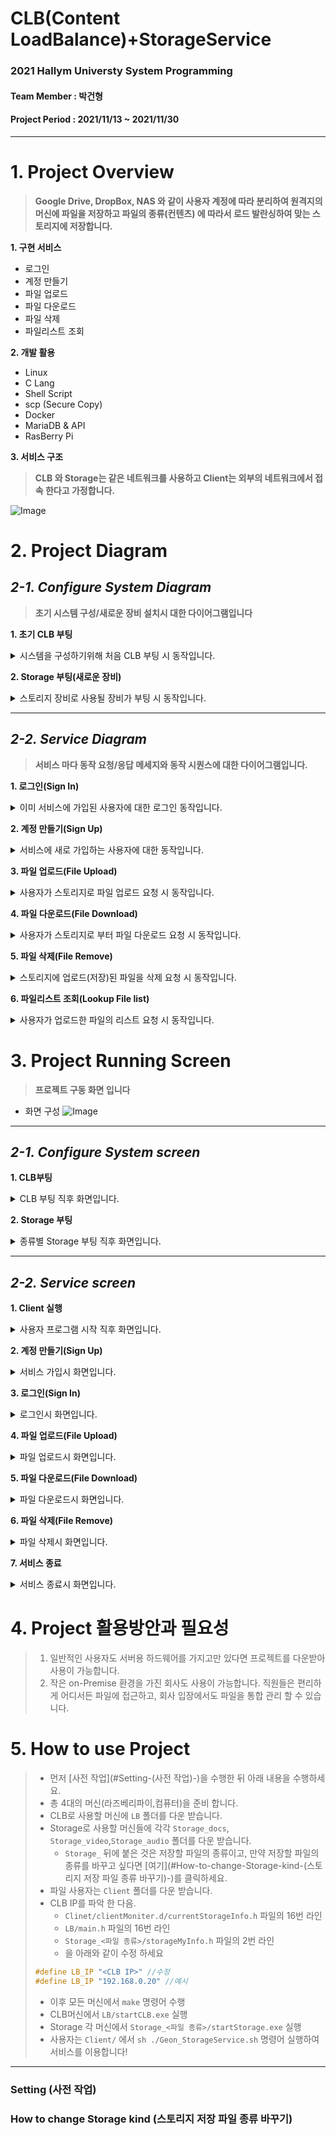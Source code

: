 # CLB(Content LoadBalance)+StorageService
### 2021 Hallym Universty System Programming

#### Team Member : 박건형
#### Project Period : 2021/11/13 ~ 2021/11/30
----

# 1. Project Overview
>__Google Drive, DropBox, NAS 와 같이 사용자 계정에 따라 분리하여 원격지의 머신에 파일을 저장하고 파일의 종류(컨텐츠) 에 따라서 로드 발란싱하여 맞는 스토리지에 저장합니다.__

**1. 구현 서비스**
- 로그인
- 계정 만들기
- 파일 업로드
- 파일 다운로드
- 파일 삭제
- 파일리스트 조회

**2. 개발 활용**
- Linux
- C Lang
- Shell Script
- scp (Secure Copy)
- Docker
- MariaDB & API
- RasBerry Pi

**3. 서비스 구조** 
>__CLB 와 Storage는 같은 네트워크를 사용하고 Client는 외부의 네트워크에서 접속 한다고 가정합니다.__

![Image](./_readmeImg/Service_structure.JPG)

# 2. Project Diagram

## _2-1. Configure System Diagram_
>__초기 시스템 구성/새로운 장비 설치시 대한 다이어그램입니다__

**1. 초기 CLB 부팅**

<details>
<summary>시스템을 구성하기위해 처음 CLB 부팅 시 동작입니다.</summary>
<div>

>![Image](./_readmeImg/clbBoot.JPG)

</div>
</details>

**2. Storage 부팅(새로운 장비)**
<details>
<summary>스토리지 장비로 사용될 장비가 부팅 시 동작입니다.</summary>
<div>

>![Image](./_readmeImg/storInfo.JPG)
</div>
</details>

---

## _2-2. Service Diagram_
>__서비스 마다 동작 요청/응답 메세지와 동작 시퀀스에 대한 다이어그램입니다.__

**1. 로그인(Sign In)**

<details>
<summary>이미 서비스에 가입된 사용자에 대한 로그인 동작입니다.</summary>
<div>

>![Image](./_readmeImg/login.JPG)
</div>
</details>

**2. 계정 만들기(Sign Up)**

<details>
<summary>서비스에 새로 가입하는 사용자에 대한 동작입니다.</summary>
<div>

>![Image](./_readmeImg/signup.JPG)
</div>
</details>

**3. 파일 업로드(File Upload)**
<details>
<summary>사용자가 스토리지로 파일 업로드 요청 시 동작입니다.</summary>
<div>

>![Image](./_readmeImg/uploadfile.JPG)
</div>
</details>

**4. 파일 다운로드(File Download)**
<details>
<summary>사용자가 스토리지로 부터 파일 다운로드 요청 시 동작입니다.</summary>
<div>

>![Image](./_readmeImg/downloadfile.JPG)
</div>
</details>

**5. 파일 삭제(File Remove)**
<details>
<summary>스토리지에 업로드(저장)된 파일을 삭제 요청 시 동작입니다.</summary>
<div>

>![Image](./_readmeImg/removefile.JPG)
</div>
</details>

**6. 파일리스트 조회(Lookup File list)**
<details>
<summary>사용자가 업로드한 파일의 리스트 요청 시 동작입니다.</summary>
<div>

>![Image](./_readmeImg/filelist.JPG)
</div>
</details>

# 3. Project Running Screen
>__프로젝트 구동 화면 입니다__
 - 화면 구성
![Image](./_readmeImg/0_FIRST.JPG)

---

## _2-1. Configure System screen_

**1. CLB부팅**
<details>
<summary>CLB 부팅 직후 화면입니다.</summary>
<div>

>![Image](./_readmeImg/1_startCLB.JPG)
</div>
</details>

**2. Storage 부팅**
<details>
<summary>종류별 Storage 부팅 직후 화면입니다.</summary>
<div>

>![Image](./_readmeImg/2_connectStorages.JPG)
</div>
</details>

---

## _2-2. Service screen_

**1. Client 실행**
<details>
<summary>사용자 프로그램 시작 직후 화면입니다.</summary>
<div>

>![Image](./_readmeImg/3_startClient.JPG)
</div>
</details>

**2. 계정 만들기(Sign Up)**
<details>
<summary>서비스 가입시 화면입니다.</summary>
<div>

>![Image](./_readmeImg/4-1_signUp.JPG)
>![Image](./_readmeImg/4-2_signUp.JPG)
</div>
</details>

**3. 로그인(Sign In)**
<details>
<summary>로그인시 화면입니다.</summary>
<div>

>![Image](./_readmeImg/5-1_signIN.JPG)
>![Image](./_readmeImg/5-2_signIN.JPG)
</div>
</details>

**4. 파일 업로드(File Upload)**
<details>
<summary>파일 업로드시 화면입니다.</summary>
<div>

>![Image](./_readmeImg/6-1_fileSend.JPG)
>![Image](./_readmeImg/6-2_fileSend.JPG)

업로드 이후 파일리스트 화면입니다.
>![Image](./_readmeImg/7-1_lookuplist.JPG)
</div>
</details>

**5. 파일 다운로드(File Download)**
<details>
<summary>파일 다운로드시 화면입니다.</summary>
<div>

>![Image](./_readmeImg/8-1_downLoad.JPG)

downloadFile 디렉토리에 파일이 다운로드 되었습니다.
>![Image](./_readmeImg/8-2_downLoad.JPG)
</div>
</details>

**6. 파일 삭제(File Remove)**
<details>
<summary>파일 삭제시 화면입니다.</summary>
<div>

먼저 파일하나를 더 업로드 합니다.
>![Image](./_readmeImg/9_example.JPG)
>![Image](./_readmeImg/9-1_example.JPG)

삭제를 요청 합니다.
>![Image](./_readmeImg/10-1_remove.JPG)
>![Image](./_readmeImg/10-2_remove.JPG)
</div>
</details>

**7. 서비스 종료**
<details>
<summary>서비스 종료시 화면입니다.</summary>
<div>

>![Image](./_readmeImg/11_end.JPG)

_추가_
여러 유저가 접속 하여 사용이 가능합니다.
>![Image](./_readmeImg/12_multiuser.JPG)
</div>
</details>

# 4. Project 활용방안과 필요성
> 1. 일반적인 사용자도 서버용 하드웨어를 가지고만 있다면 프로젝트를 다운받아 사용이 가능합니다.
> 2. 작은 on-Premise 환경을 가진 회사도 사용이 가능합니다. 직원들은 편리하게 어디서든 파일에 접근하고, 회사 입장에서도 파일을 통합 관리 할 수 있습니다.

# 5. How to use Project
>- 먼저 [사전 작업](#Setting-(사전 작업)-)을 수행한 뒤 아래 내용을 수행하세요.
>- 총 4대의 머신(라즈베리파이,컴퓨터)을 준비 합니다.
>- CLB로 사용할 머신에 `LB` 폴더를 다운 받습니다.
>- Storage로 사용할 머신들에 각각 `Storage_docs`, `Storage_video`,`Storage_audio` 폴더를 다운 받습니다.
>   - `Storage_` 뒤에 붙은 것은 저장할 파일의 종류이고, 만약 저장할 파일의 종류를 바꾸고 싶다면 [여기](#How-to-change-Storage-kind-(스토리지 저장 파일 종류 바꾸기)-)를 클릭하세요.
>- 파일 사용자는 `Client` 폴더를 다운 받습니다.
>- CLB IP를 파악 한 다음. 
>   - `Clinet/clientMoniter.d/currentStorageInfo.h` 파일의 16번 라인
>   - `LB/main.h` 파일의 16번 라인
>   - `Storage_<파일 종류>/storageMyInfo.h` 파일의 2번 라인
>   - 을 아래와 같이 수정 하세요
>```c
>#define LB_IP "<CLB IP>" //수정
>#define LB_IP "192.168.0.20" //예시
>```
>- 이후 모든 머신에서 `make` 명령어 수행
>- CLB머신에서 `LB/startCLB.exe` 실행
>- Storage 각 머신에서 `Storage_<파일 종류>/startStorage.exe` 실행
>- 사용자는 `Client/` 에서 `sh ./Geon_StorageService.sh` 명령어 실행하여 서비스를 이용합니다!

---

### Setting (사전 작업)


### How to change Storage kind (스토리지 저장 파일 종류 바꾸기)